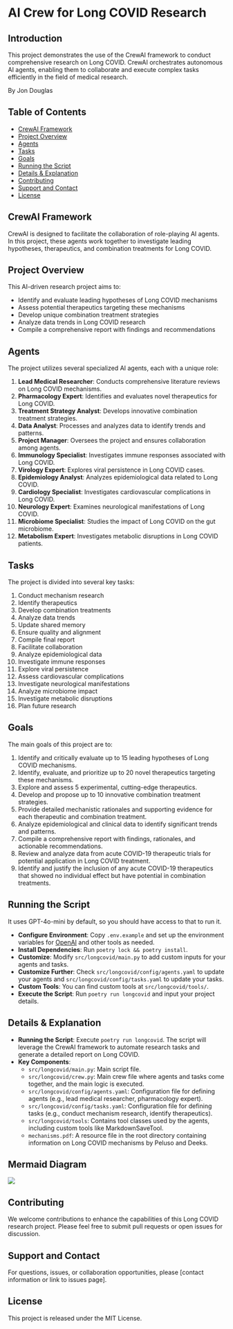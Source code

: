 # AI Crew for Long COVID Research

## Introduction
This project demonstrates the use of the CrewAI framework to conduct comprehensive research on Long COVID. CrewAI orchestrates autonomous AI agents, enabling them to collaborate and execute complex tasks efficiently in the field of medical research.

By Jon Douglas

## Table of Contents
- [CrewAI Framework](#crewai-framework)
- [Project Overview](#project-overview)
- [Agents](#agents)
- [Tasks](#tasks)
- [Goals](#goals)
- [Running the Script](#running-the-script)
- [Details & Explanation](#details--explanation)
- [Contributing](#contributing)
- [Support and Contact](#support-and-contact)
- [License](#license)

## CrewAI Framework
CrewAI is designed to facilitate the collaboration of role-playing AI agents. In this project, these agents work together to investigate leading hypotheses, therapeutics, and combination treatments for Long COVID.

## Project Overview
This AI-driven research project aims to:
- Identify and evaluate leading hypotheses of Long COVID mechanisms
- Assess potential therapeutics targeting these mechanisms
- Develop unique combination treatment strategies
- Analyze data trends in Long COVID research
- Compile a comprehensive report with findings and recommendations

## Agents
The project utilizes several specialized AI agents, each with a unique role:

1. **Lead Medical Researcher**: Conducts comprehensive literature reviews on Long COVID mechanisms.
2. **Pharmacology Expert**: Identifies and evaluates novel therapeutics for Long COVID.
3. **Treatment Strategy Analyst**: Develops innovative combination treatment strategies.
4. **Data Analyst**: Processes and analyzes data to identify trends and patterns.
5. **Project Manager**: Oversees the project and ensures collaboration among agents.
6. **Immunology Specialist**: Investigates immune responses associated with Long COVID.
7. **Virology Expert**: Explores viral persistence in Long COVID cases.
8. **Epidemiology Analyst**: Analyzes epidemiological data related to Long COVID.
9. **Cardiology Specialist**: Investigates cardiovascular complications in Long COVID.
10. **Neurology Expert**: Examines neurological manifestations of Long COVID.
11. **Microbiome Specialist**: Studies the impact of Long COVID on the gut microbiome.
12. **Metabolism Expert**: Investigates metabolic disruptions in Long COVID patients.

## Tasks
The project is divided into several key tasks:

1. Conduct mechanism research
2. Identify therapeutics
3. Develop combination treatments
4. Analyze data trends
5. Update shared memory
6. Ensure quality and alignment
7. Compile final report
8. Facilitate collaboration
9. Analyze epidemiological data
10. Investigate immune responses
11. Explore viral persistence
12. Assess cardiovascular complications
13. Investigate neurological manifestations
14. Analyze microbiome impact
15. Investigate metabolic disruptions
16. Plan future research

## Goals
The main goals of this project are to:

1. Identify and critically evaluate up to 15 leading hypotheses of Long COVID mechanisms.
2. Identify, evaluate, and prioritize up to 20 novel therapeutics targeting these mechanisms.
3. Explore and assess 5 experimental, cutting-edge therapeutics.
4. Develop and propose up to 10 innovative combination treatment strategies.
5. Provide detailed mechanistic rationales and supporting evidence for each therapeutic and combination treatment.
6. Analyze epidemiological and clinical data to identify significant trends and patterns.
7. Compile a comprehensive report with findings, rationales, and actionable recommendations.
8. Review and analyze data from acute COVID-19 therapeutic trials for potential application in Long COVID treatment.
9. Identify and justify the inclusion of any acute COVID-19 therapeutics that showed no individual effect but have potential in combination treatments.

## Running the Script
It uses GPT-4o-mini by default, so you should have access to that to run it.

- **Configure Environment**: Copy `.env.example` and set up the environment variables for [OpenAI](https://platform.openai.com/api-keys) and other tools as needed.
- **Install Dependencies**: Run `poetry lock && poetry install`.
- **Customize**: Modify `src/longcovid/main.py` to add custom inputs for your agents and tasks.
- **Customize Further**: Check `src/longcovid/config/agents.yaml` to update your agents and `src/longcovid/config/tasks.yaml` to update your tasks.
- **Custom Tools**: You can find custom tools at `src/longcovid/tools/`.
- **Execute the Script**: Run `poetry run longcovid` and input your project details.

## Details & Explanation
- **Running the Script**: Execute `poetry run longcovid`. The script will leverage the CrewAI framework to automate research tasks and generate a detailed report on Long COVID.
- **Key Components**:
  - `src/longcovid/main.py`: Main script file.
  - `src/longcovid/crew.py`: Main crew file where agents and tasks come together, and the main logic is executed.
  - `src/longcovid/config/agents.yaml`: Configuration file for defining agents (e.g., lead medical researcher, pharmacology expert).
  - `src/longcovid/config/tasks.yaml`: Configuration file for defining tasks (e.g., conduct mechanism research, identify therapeutics).
  - `src/longcovid/tools`: Contains tool classes used by the agents, including custom tools like MarkdownSaveTool.
  - `mechanisms.pdf`: A resource file in the root directory containing information on Long COVID mechanisms by Peluso and Deeks.

## Mermaid Diagram
[![](https://mermaid.ink/img/pako:eNqNVctu2zAQ_BWCQHpKAkm2_DoUMOIENVq3aez2ULkHRtrYRCiSJakgSpB_75KyHSmPohfClmZ2Z2dH0iPNVQF0QjeG6S1ZzdZyLY-OyDe5UVxuyIrZW7uWtrpuAC-uE7JKsx-6YA7IcssMFGQBpTJ1APwOgEF2jnwD5HvFBHc1YbIgU8E3sgTpGiA5OfmIpQJ-lF2wnCPSFz1TQrBrZZjjSu6Lgix2MueSO84EmTHHAhbyAPQtFuC2qlBCbWoygzsQSvuGrWHeY394n4v6kjibai1qMi3umMxx5HlZVtKDeY7VVpBvJf9TgW2ZMM6mkon6Aci55gWU_AAPzV8NttSQozT-gOWvwAIz-fbVMv4Fwp7xMFu6qsBdGCZtbrh2quS5bVuexM1M0UHfUvNbIJdGOeCyoQqVt_zvEOMom8s7sI5v_LqCE-DFaCUtdFrFQzT2wBt1eF8_h5WtyBkItKSW7KXQLrt_kLvguVHXXJW-uWa565IaeNpphsvFSAmekxm3ptJ-NPsWLc7O77VQGN2f3OCqLsFYbh3g0jtWRA18nB2W8AX7YLYb2lzeNMGyb7GSbGrRKUvOmCm4umM2rwQzmMdSo0bWIjaEXtc5qMwhSwsm-Q3e6pKeUxWyFpzDORrHDd4l8wLV8ptdt7VcPfvbxNOjOurHfhtxFM44nEk4e-HshzMN5yic452CBT4cKNKWz4H1Mj7VWrkteFUXypR7GXF2pmRR4VLf4LXUhH7_L2nYFhZiFe3DFUSutoDPF1TOR6T99K-SbGdV3QZ1w4OwXraj-S1ec7l7egww5wt1c7BregVaGeffrd6Qi8r5V-alYFLiNaw5zHwiuABygQXFDt_pHIbwRxh54A0cZL7Evtxb3g3pMS0BPecFfgYefcbWFHdRwppO8GfBzO2aruUT4ljl1LKWOZ04U8ExNarabOnkhgmL_6rwHZhxhm-ncg_RTP5Sqv2XTh7pPZ2c9AanvSiKxoNRP037yah_TGs6SdPTaJyM0yHeS_uDQb__dEwfQoX4NB6nvXSYjEbDQS9Onv4CUKo3SQ?type=png)](https://mermaid.live/edit#pako:eNqNVctu2zAQ_BWCQHpKAkm2_DoUMOIENVq3aez2ULkHRtrYRCiSJakgSpB_75KyHSmPohfClmZ2Z2dH0iPNVQF0QjeG6S1ZzdZyLY-OyDe5UVxuyIrZW7uWtrpuAC-uE7JKsx-6YA7IcssMFGQBpTJ1APwOgEF2jnwD5HvFBHc1YbIgU8E3sgTpGiA5OfmIpQJ-lF2wnCPSFz1TQrBrZZjjSu6Lgix2MueSO84EmTHHAhbyAPQtFuC2qlBCbWoygzsQSvuGrWHeY394n4v6kjibai1qMi3umMxx5HlZVtKDeY7VVpBvJf9TgW2ZMM6mkon6Aci55gWU_AAPzV8NttSQozT-gOWvwAIz-fbVMv4Fwp7xMFu6qsBdGCZtbrh2quS5bVuexM1M0UHfUvNbIJdGOeCyoQqVt_zvEOMom8s7sI5v_LqCE-DFaCUtdFrFQzT2wBt1eF8_h5WtyBkItKSW7KXQLrt_kLvguVHXXJW-uWa565IaeNpphsvFSAmekxm3ptJ-NPsWLc7O77VQGN2f3OCqLsFYbh3g0jtWRA18nB2W8AX7YLYb2lzeNMGyb7GSbGrRKUvOmCm4umM2rwQzmMdSo0bWIjaEXtc5qMwhSwsm-Q3e6pKeUxWyFpzDORrHDd4l8wLV8ptdt7VcPfvbxNOjOurHfhtxFM44nEk4e-HshzMN5yic452CBT4cKNKWz4H1Mj7VWrkteFUXypR7GXF2pmRR4VLf4LXUhH7_L2nYFhZiFe3DFUSutoDPF1TOR6T99K-SbGdV3QZ1w4OwXraj-S1ec7l7egww5wt1c7BregVaGeffrd6Qi8r5V-alYFLiNaw5zHwiuABygQXFDt_pHIbwRxh54A0cZL7Evtxb3g3pMS0BPecFfgYefcbWFHdRwppO8GfBzO2aruUT4ljl1LKWOZ04U8ExNarabOnkhgmL_6rwHZhxhm-ncg_RTP5Sqv2XTh7pPZ2c9AanvSiKxoNRP037yah_TGs6SdPTaJyM0yHeS_uDQb__dEwfQoX4NB6nvXSYjEbDQS9Onv4CUKo3SQ)

## Contributing
We welcome contributions to enhance the capabilities of this Long COVID research project. Please feel free to submit pull requests or open issues for discussion.

## Support and Contact
For questions, issues, or collaboration opportunities, please [contact information or link to issues page].

## License
This project is released under the MIT License.

